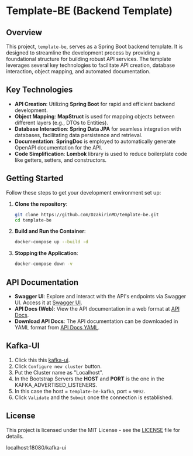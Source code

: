 # Template-BE (Backend Template)

## Overview
This project, `template-be`, serves as a Spring Boot backend template. It is designed to streamline the development process by providing a foundational structure for building robust API services. The template leverages several key technologies to facilitate API creation, database interaction, object mapping, and automated documentation.

## Key Technologies
- **API Creation**: Utilizing **Spring Boot** for rapid and efficient backend development.
- **Object Mapping**: **MapStruct** is used for mapping objects between different layers (e.g., DTOs to Entities).
- **Database Interaction**: **Spring Data JPA** for seamless integration with databases, facilitating data persistence and retrieval.
- **Documentation**: **SpringDoc** is employed to automatically generate OpenAPI documentation for the API.
- **Code Simplification**: **Lombok** library is used to reduce boilerplate code like getters, setters, and constructors.

## Getting Started
Follow these steps to get your development environment set up:

1. **Clone the repository**:
   ```bash
   git clone https://github.com/DzakirinMD/template-be.git
   cd template-be
   ```
2. **Build and Run the Container**:
    ```bash
    docker-compose up --build -d
    ```
3. **Stopping the Application**:
    ```bash
    docker-compose down -v
    ```   

## API Documentation
- **Swagger UI**: Explore and interact with the API's endpoints via Swagger UI. Access it at [Swagger UI](http://localhost:8080/swagger-ui/index.html).
- **API Docs (Web)**: View the API documentation in a web format at [API Docs](http://localhost:8080/api-docs).
- **Download API Docs**: The API documentation can be downloaded in YAML format from [API Docs YAML](http://localhost:8080/api-docs.yaml).

## Kafka-UI
1. Click this this [kafka-ui](http://localhost:18080).
2. Click `Configure new cluster` button.
3. Put the Cluster name as "Localhost".
4. In the Bootstrap Servers the **HOST** and **PORT** is the one in the KAFKA_ADVERTISED_LISTENERS.
5. In this case the host = `template-be-kafka`, port = `9092`.
6. Click `Validate` and the `Submit` once the connection is established.

## License
This project is licensed under the MIT License - see the [LICENSE](https://github.com/DzakirinMD/template-be/blob/main/LICENSE) file for details.


localhost:18080/kafka-ui